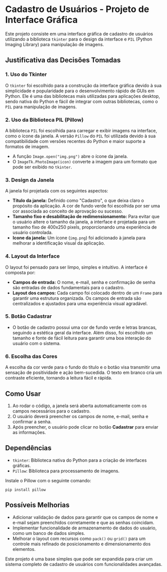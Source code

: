 # Cadastro de Usuários - Projeto de Interface Gráfica

Este projeto consiste em uma interface gráfica de cadastro de usuários utilizando a biblioteca `tkinter` para o design da interface e `PIL` (Python Imaging Library) para manipulação de imagens.

## Justificativa das Decisões Tomadas

### 1. **Uso do Tkinter**
O `tkinter` foi escolhido para a construção da interface gráfica devido à sua simplicidade e popularidade para o desenvolvimento rápido de GUIs em Python. Ele é uma das bibliotecas mais utilizadas para aplicações desktop, sendo nativa do Python e fácil de integrar com outras bibliotecas, como o `PIL` para manipulação de imagens.

### 2. **Uso da Biblioteca PIL (Pillow)**
A biblioteca `PIL` foi escolhida para carregar e exibir imagens na interface, como o ícone da janela. A versão `Pillow` do `PIL` foi utilizada devido à sua compatibilidade com versões recentes do Python e maior suporte a formatos de imagem.

- A função `Image.open("img.png")` abre o ícone da janela.
- O `ImageTk.PhotoImage(icon)` converte a imagem para um formato que pode ser exibido no `tkinter`.

### 3. **Design da Janela**
A janela foi projetada com os seguintes aspectos:
- **Título da janela:** Definido como "Cadastro", o que deixa claro o propósito da aplicação. A cor de fundo verde foi escolhida por ser uma cor associada ao conceito de aprovação ou sucesso.
- **Tamanho fixo e desabilitação de redimensionamento:** Para evitar que o usuário altere o tamanho da janela, a interface é projetada para um tamanho fixo de 400x250 pixels, proporcionando uma experiência de usuário controlada.
- **Icone da janela:** Um ícone (`img.png`) foi adicionado à janela para melhorar a identificação visual da aplicação.

### 4. **Layout da Interface**
O layout foi pensado para ser limpo, simples e intuitivo. A interface é composta por:
- **Campos de entrada:** O nome, e-mail, senha e confirmação de senha são entradas de dados fundamentais para o cadastro.
- **Layout dos campos:** Cada campo foi colocado dentro de um `Frame` para garantir uma estrutura organizada. Os campos de entrada são centralizados e ajustados para uma experiência visual agradável.

### 5. **Botão Cadastrar**
- O botão de cadastro possui uma cor de fundo verde e letras brancas, seguindo a estética geral da interface. Além disso, foi escolhido um tamanho e fonte de fácil leitura para garantir uma boa interação do usuário com o sistema.

### 6. **Escolha das Cores**
A escolha da cor verde para o fundo do título e o botão visa transmitir uma sensação de positividade e ação bem-sucedida. O texto em branco cria um contraste eficiente, tornando a leitura fácil e rápida.

## Como Usar
1. Ao rodar o código, a janela será aberta automaticamente com os campos necessários para o cadastro.
2. O usuário deverá preencher os campos de nome, e-mail, senha e confirmar a senha.
3. Após preencher, o usuário pode clicar no botão **Cadastrar** para enviar as informações.

## Dependências
- `tkinter`: Biblioteca nativa do Python para a criação de interfaces gráficas.
- `Pillow`: Biblioteca para processamento de imagens.

Instale o Pillow com o seguinte comando:
```
pip install pillow
```

## Possíveis Melhorias
- Adicionar validação de dados para garantir que os campos de nome e e-mail sejam preenchidos corretamente e que as senhas coincidam.
- Implementar funcionalidade de armazenamento de dados do usuário, como um banco de dados simples.
- Melhorar o layout com recursos como `pack()` ou `grid()` para um controle mais refinado de posicionamento e dimensionamento dos elementos.

Este projeto é uma base simples que pode ser expandida para criar um sistema completo de cadastro de usuários com funcionalidades avançadas.

